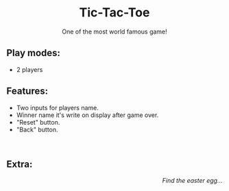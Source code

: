 <div align="center">
  
  
  # Tic-Tac-Toe
  
  One of the most world famous game!
</div>

<div id="PlayModes">
  
   ## Play modes:
  
  <ul>
    <li> 2 players</li>
  </ul>
</div>

<div id="Features">
  
  ## Features: 

  <ul>
    <li>Two inputs for players name.</li>
    <li>Winner name it's write on display after game over.</li>
    <li>"Reset" button.</li>
    <li>"Back" button.</li>
  </ul>
</div>

<br>

<div id="extra">
  
## Extra:
<div align="end">
  <i>Find the easter egg...</i>
</div>
</div>



